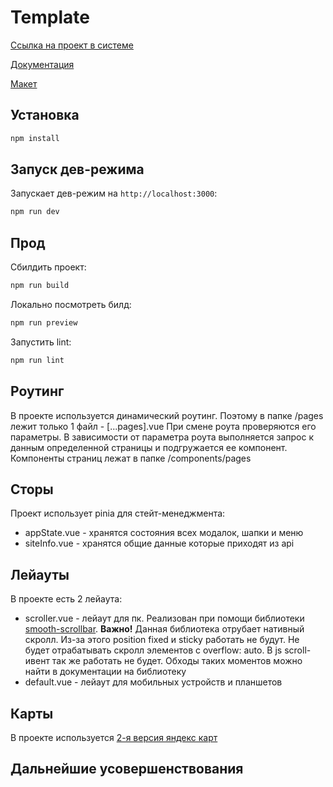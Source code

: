 # Template

[Ссылка на проект в системе]()

[Документация]()

[Макет]()

## Установка

```bash
npm install
```

## Запуск дев-режима

Запускает дев-режим на `http://localhost:3000`:

```bash
npm run dev
```

## Прод

Сбилдить проект:

```bash
npm run build
```

Локально посмотреть билд:

```bash
npm run preview
```

Запустить lint:

```bash
npm run lint
```

## Роутинг

В проекте используется динамический роутинг. Поэтому в папке /pages лежит только 1 файл - [...pages].vue
При смене роута проверяются его параметры. В зависимости от параметра роута выполняется запрос к данным определенной страницы и подгружается ее компонент.
Компоненты страниц лежат в папке /components/pages

## Сторы

Проект использует pinia для стейт-менеджмента:
- appState.vue - хранятся состояния всех модалок, шапки и меню
- siteInfo.vue - хранятся общие данные которые приходят из api

## Лейауты

В проекте есть 2 лейаута:
- scroller.vue - лейаут для пк. Реализован при помощи библиотеки [smooth-scrollbar](https://github.com/idiotWu/smooth-scrollbar). **Важно!** Данная библиотека отрубает нативный скролл. Из-за этого position fixed и sticky работать не будут. Не будет отрабатывать скролл элементов с overflow: auto. В js scroll-ивент так же работать не будет. Обходы таких моментов можно найти в документации на библиотеку
- default.vue - лейаут для мобильных устройств и планшетов

## Карты

В проекте используется [2-я версия яндекс карт]()

## Дальнейшие усовершенствования

